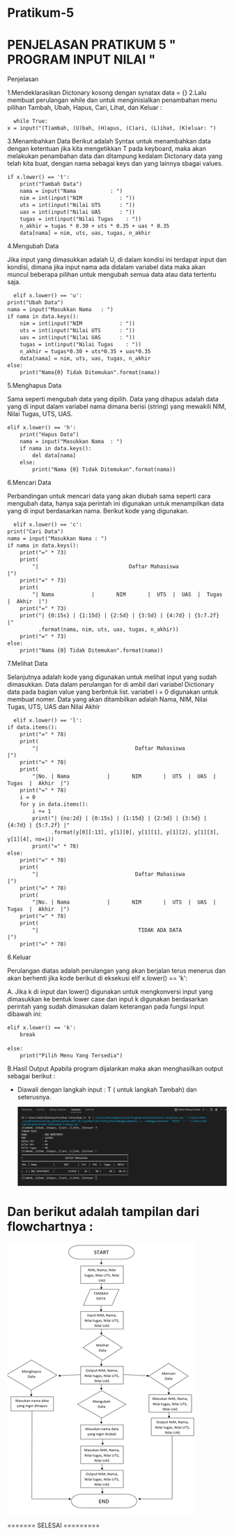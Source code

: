 # Pratikum-5

# PENJELASAN PRATIKUM 5 " PROGRAM INPUT NILAI "

Penjelasan

1.Mendeklarasikan Dictonary kosong dengan synatax data = {}
2.Lalu membuat perulangan while dan untuk menginisialkan penambahan menu pilihan Tambah, Ubah, Hapus, Cari, Lihat, dan Keluar :

      while True:
    x = input("(T)ambah, (U)bah, (H)apus, (C)ari, (L)ihat, (K)eluar: ")

3.Menambahkan Data
Berikut adalah Syntax untuk menambahkan data dengan ketentuan jika kita mengetikkan T pada keyboard, maka akan melakukan penambahan data dan ditampung kedalam Dictonary data yang telah kita buat, dengan nama sebagai keys dan yang lainnya sbagai values.

    if x.lower() == 't':
        print("Tambah Data")
        nama = input("Nama           : ")
        nim = int(input("NIM            : "))
        uts = int(input("Nilai UTS      : "))
        uas = int(input("Nilai UAS      : "))
        tugas = int(input("Nilai Tugas    : "))
        n_akhir = tugas * 0.30 + uts * 0.35 + uas * 0.35
        data[nama] = nim, uts, uas, tugas, n_akhir

4.Mengubah Data

Jika input yang dimasukkan adalah U, di dalam kondisi ini terdapat input dan kondisi, dimana jika input nama ada didalam variabel data maka akan muncul beberapa pilihan untuk mengubah semua data atau data tertentu saja.

      elif x.lower() == 'u':
    print("Ubah Data")
    nama = input("Masukkan Nama   : ")
    if nama in data.keys():
        nim = int(input("NIM            : "))
        uts = int(input("Nilai UTS      : "))
        uas = int(input("Nilai UAS      : "))
        tugas = int(input("Nilai Tugas    : "))
        n_akhir = tugas*0.30 + uts*0.35 + uas*0.35
        data[nama] = nim, uts, uas, tugas, n_akhir
    else:
        print("Nama{0} Tidak Ditemukan".format(nama))

5.Menghapus Data

Sama seperti mengubah data yang dipilih.
Data yang dihapus adalah data yang di input dalam variabel nama dimana berisi (string) yang mewakili NIM, Nilai Tugas, UTS, UAS.

    elif x.lower() == 'h':
        print("Hapus Data")
        nama = input("Masukkan Nama  : ")
        if nama in data.keys():
            del data[nama]
        else:
            print("Nama {0} Tidak Ditemukan".format(nama))

6.Mencari Data

Perbandingan untuk mencari data yang akan diubah sama seperti cara mengubah data, hanya saja perintah ini digunakan untuk menampilkan data yang di input berdasarkan nama. Berikut kode yang digunakan.

      elif x.lower() == 'c':
    print("Cari Data")
    nama = input("Masukkan Nama : ")
    if nama in data.keys():
        print("=" * 73)
        print(
            "|                             Daftar Mahasiswa                          |")
        print("=" * 73)
        print(
            "| Nama            |       NIM       |  UTS  |  UAS  |  Tugas  |  Akhir  |")
        print("=" * 73)
        print("| {0:15s} | {1:15d} | {2:5d} | {3:5d} | {4:7d} | {5:7.2f} |"
              .format(nama, nim, uts, uas, tugas, n_akhir))
        print("=" * 73)
    else:
        print("Nama {0} Tidak Ditemukan".format(nama))

7.Melihat Data

Selanjutnya adalah kode yang digunakan untuk melihat input yang sudah dimasukkan.
Data dalam perulangan for di ambil dari variabel Dictionary data pada bagian value yang berbntuk list. variabel i = 0 digunakan untuk membuat nomer. Data yang akan ditambilkan adalah Nama, NIM, Nilai Tugas, UTS, UAS dan Nilai Akhir

      elif x.lower() == 'l':
    if data.items():
        print("=" * 78)
        print(
            "|                               Daftar Mahasiswa                             |")
        print("=" * 78)
        print(
            "|No. | Nama            |       NIM       |  UTS  |  UAS  |  Tugas  |  Akhir  |")
        print("=" * 78)
        i = 0
        for y in data.items():
            i += 1
            print("| {no:2d} | {0:15s} | {1:15d} | {2:5d} | {3:5d} | {4:7d} | {5:7.2f} |"
                  .format(y[0][:13], y[1][0], y[1][1], y[1][2], y[1][3], y[1][4], no=i))
            print("=" * 78)
    else:
        print("=" * 78)
        print(
            "|                               Daftar Mahasiswa                             |")
        print("=" * 78)
        print(
            "|No. | Nama            |       NIM       |  UTS  |  UAS  |  Tugas  |  Akhir  |")
        print("=" * 78)
        print(
            "|                                TIDAK ADA DATA                              |")
        print("=" * 78)

8.Keluar

Perulangan diatas adalah perulangan yang akan berjalan terus menerus dan akan berhenti jika kode berikut di eksekusi elif x.lower() == 'k':

A. Jika k di input dan lower() digunakan untuk mengkonversi input yang dimasukkan ke bentuk lower case dan input k digunakan berdasarkan perintah yang sudah dimasukan dalam keterangan pada fungsi input dibawah ini:

    elif x.lower() == 'k':
        break

    else:
        print("Pilih Menu Yang Tersedia")

B.Hasil Output
Apabila program dijalankan maka akan menghasilkan output sebagai berikut : 

- Diawali dengan langkah input : 
T ( untuk langkah Tambah) dan seterusnya.


   <img src="Program input Nilai.png">

# Dan berikut adalah tampilan dari flowchartnya :

   <img src="flow.png">


   ======= SELESAI =========
